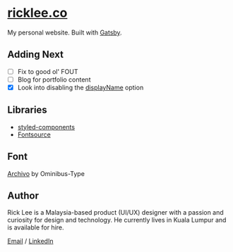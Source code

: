 # [ricklee.co](https://ricklee.co)

My personal website. Built with [Gatsby](https://www.gatsbyjs.com).

## Adding Next

- [ ] Fix to good ol' FOUT
- [ ] Blog for portfolio content
- [x] Look into disabling the [displayName](https://styled-components.com/docs/tooling#better-debugging) option

## Libraries

- [styled-components](https://styled-components.com)
- [Fontsource](https://fontsource.org)

## Font

[Archivo](https://www.omnibus-type.com/fonts/archivo) by Ominibus-Type

## Author

Rick Lee is a Malaysia-based product (UI/UX) designer with a passion and curiosity for design and technology. He currently lives in Kuala Lumpur and is available for hire.

[Email](mailto:hello@ricklee.co) / [LinkedIn](https://www.linkedin.com/in/rickwsonlee)
